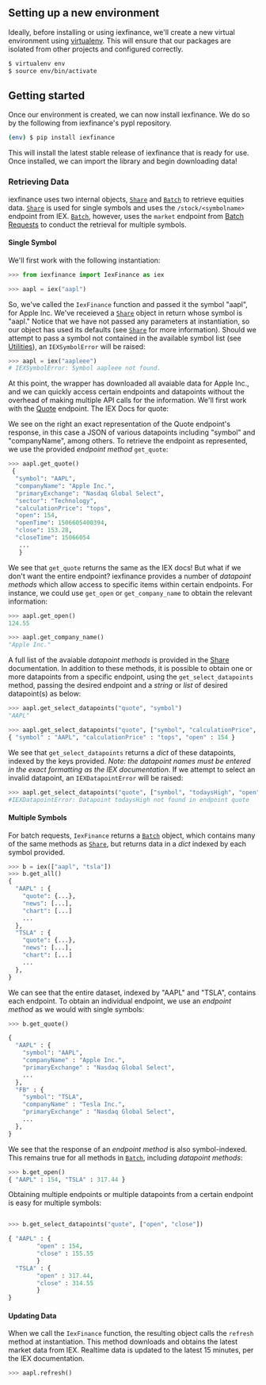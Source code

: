 ## Setting up a new environment

Ideally, before installing or using iexfinance, we'll create a new virtual environment using [virtualenv](https://virtualenv.pypa.io/en/stable/). This will ensure that our packages are isolated from other projects and configured correctly.

```bash
$ virtualenv env
$ source env/bin/activate
```

## Getting started

Once our environment is created, we can now install iexfinance. We do so by the following from iexfinance's pypl repository. 

```bash
(env) $ pip install iexfinance
```

This will install the latest stable release of iexfinance that is ready for use. Once installed, we can import the library and begin downloading data!


### Retrieving Data

iexfinance uses two internal objects, [```Share```](share.md) and [```Batch```](batch.md) to retrieve equities data. [```Share```](share.md) is used for single symbols and uses the ```/stock/<symbolname>``` endpoint from IEX. [```Batch```](https://addisonlynch.github.io/iexfinance/batch), however, uses the  ```market``` endpoint from [Batch Requests](https://iextrading.com/developer/docs/#batch-requests) to conduct the retrieval for multiple symbols. 

#### Single Symbol

We'll first work with the following instantiation:

```python
>>> from iexfinance import IexFinance as iex

>>> aapl = iex("aapl")
```

So, we've called the `IexFinance` function and passed it the symbol "aapl", for Apple Inc. We've receieved a [`Share`](share.md) object in return whose symbol is "aapl." Notice that we have not passed any parameters at instantiation, so our object has used its defaults (see [`Share`](share.md#parameters) for more information). Should we attempt to pass a symbol not contained in the available symbol list (see [Utilities](utilities.md)), an `IEXSymbolError` will be raised:

```python
>>> aapl = iex("aapleee")
# IEXSymbolError: Symbol aapleee not found.
```



At this point, the wrapper has downloaded all avaiable data for Apple Inc., and we can quickly access certain endpoints and datapoints without the overhead of making multiple API calls for the information. We'll first work with the [Quote](https://iextrading.com/developer/docs/#quote) endpoint. The IEX Docs for quote:



We see on the right an exact representation of the Quote endpoint's response, in this case a JSON of various datapoints including "symbol" and "companyName", among others. To retrieve the endpoint as represented, we use the provided *endpoint method* `get_quote`:

```python
>>> aapl.get_quote()
 {
  "symbol": "AAPL",
  "companyName": "Apple Inc.",
  "primaryExchange": "Nasdaq Global Select",
  "sector": "Technology",
  "calculationPrice": "tops",
  "open": 154,
  "openTime": 1506605400394,
  "close": 153.28,
  "closeTime": 15066054
   ...
   }
```

We see that `get_quote` returns the same as the IEX docs! But what if we don't want the entire endpoint? iexfinance provides a number of *datapoint methods* which allow access to specific items within certain endpoints. For instance, we could use `get_open` or `get_company_name` to obtain the relevant information:

```python
>>> aapl.get_open()
124.55

>>> aapl.get_company_name()
"Apple Inc."
```

A full list of the avaiable *datapoint methods* is provided in the [Share](share.md) documentation. In addition to these methods, it is possible to obtain one or more datapoints from a specific endpoint, using the `get_select_datapoints` method, passing the desired endpoint and a *string* or *list* of desired datapoint(s) as below:

```python
>>> aapl.get_select_datapoints("quote", "symbol")
"AAPL"

>>> aapl.get_select_datapoints("quote", ["symbol", "calculationPrice", "open"])
{ "symbol" : "AAPL", "calculationPrice" : "tops", "open" : 154 } 
```

We see that `get_select_datapoints` returns a *dict* of these datapoints, indexed by the keys provided. *Note: the datapoint names must be entered in the exact formatting as the IEX documentation*. If we attempt to select an invalid datapoint, an `IEXDatapointError` will be raised:

```python
>>> aapl.get_select_datapoints("quote", ["symbol", "todaysHigh", "open"])
#IEXDatapointError: Datapoint todaysHigh not found in endpoint quote
```

#### Multiple Symbols

For batch requests, `IexFinance` returns a [`Batch`](batch.md) object, which contains many of the same methods as [`Share`](share.md), but returns data in a *dict* indexed by each symbol provided.

```python
>>> b = iex(["aapl", "tsla"])
>>> b.get_all()
{
  "AAPL" : {
    "quote": {...},
    "news": [...],
    "chart": [...]
    ...
  },
  "TSLA" : {
    "quote": {...},
    "news": [...],
    "chart": [...]
    ...
  },
}
```
We can see that the entire dataset, indexed by "AAPL" and "TSLA", contains each endpoint. To obtain an individual endpoint, we use an *endpoint method* as we would with single symbols:

```python
>>> b.get_quote()

{
  "AAPL" : {
    "symbol": "AAPL",
    "companyName" : "Apple Inc.",
    "primaryExchange" : "Nasdaq Global Select",
    ...
  },
  "FB" : {
    "symbol": "TSLA",
    "companyName" : "Tesla Inc.",
    "primaryExchange" : "Nasdaq Global Select",
    ...
  },
}
```
We see that the response of an *endpoint method* is also symbol-indexed. This remains true for all methods in [`Batch`](batch.md), including *datapoint methods*:

```python
>>> b.get_open()
{ "AAPL" : 154, "TSLA" : 317.44 }
```

Obtaining multiple endpoints or multiple datapoints from a certain endpoint is easy for multiple symbols:

```python

>>> b.get_select_datapoints("quote", ["open", "close"])

{ "AAPL" : {
        "open" : 154,
        "close" : 155.55
        }
  "TSLA" : {
        "open" : 317.44,
        "close" : 314.55
        } 
}
```


#### Updating Data

When we call the `IexFinance` function, the resulting object calls the `refresh` method at instantiation. This method downloads and obtains the latest market data from IEX. Realtime data is updated to the latest 15 minutes, per the IEX documentation. 

```python
>>> aapl.refresh()
```



